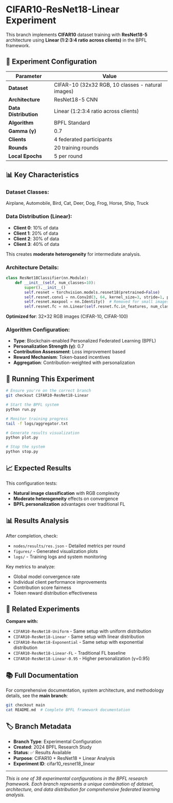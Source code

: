 # CIFAR10-ResNet18-Linear Experiment

This branch implements **CIFAR10** dataset training with **ResNet18-5** architecture using **Linear (1:2:3:4 ratio across clients)** in the BPFL framework.

## 🧪 Experiment Configuration

| Parameter | Value |
|-----------|-------|
| **Dataset** | CIFAR-10 (32x32 RGB, 10 classes - natural images) |
| **Architecture** | ResNet18-5 CNN |
| **Data Distribution** | Linear (1:2:3:4 ratio across clients) |
| **Algorithm** | BPFL Standard |
| **Gamma (γ)** | 0.7 |
| **Clients** | 4 federated participants |
| **Rounds** | 20 training rounds |
| **Local Epochs** | 5 per round |

## 📊 Key Characteristics

### **Dataset Classes:**
Airplane, Automobile, Bird, Cat, Deer, Dog, Frog, Horse, Ship, Truck

### **Data Distribution (Linear):**
- **Client 0**: 10% of data
- **Client 1**: 20% of data
- **Client 2**: 30% of data
- **Client 3**: 40% of data

This creates **moderate heterogeneity** for intermediate analysis.

### **Architecture Details:**
```python
class ResNet18Classifier(nn.Module):
    def __init__(self, num_classes=10):
        super().__init__()
        self.resnet = torchvision.models.resnet18(pretrained=False)
        self.resnet.conv1 = nn.Conv2d(3, 64, kernel_size=3, stride=1, padding=1, bias=False)
        self.resnet.maxpool = nn.Identity()  # Removed for small images
        self.resnet.fc = nn.Linear(self.resnet.fc.in_features, num_classes)
```
**Optimized for**: 32×32 RGB images (CIFAR-10, CIFAR-100)

### **Algorithm Configuration:**
- **Type**: Blockchain-enabled Personalized Federated Learning (BPFL)
- **Personalization Strength (γ)**: 0.7
- **Contribution Assessment**: Loss improvement based
- **Reward Mechanism**: Token-based incentives
- **Aggregation**: Contribution-weighted with personalization

## 🚀 Running This Experiment

```bash
# Ensure you're on the correct branch
git checkout CIFAR10-ResNet18-Linear

# Start the BPFL system
python run.py

# Monitor training progress
tail -f logs/aggregator.txt

# Generate results visualization
python plot.py

# Stop the system
python stop.py
```

## 📈 Expected Results

This configuration tests:
- **Natural image classification** with RGB complexity
- **Moderate heterogeneity** effects on convergence
- **BPFL personalization** advantages over traditional FL

## 📊 Results Analysis

After completion, check:
- `nodes/results/res.json` - Detailed metrics per round
- `figures/` - Generated visualization plots  
- `logs/` - Training logs and system monitoring

Key metrics to analyze:
- Global model convergence rate
- Individual client performance improvements
- Contribution score fairness
- Token reward distribution effectiveness

## 🔗 Related Experiments

**Compare with:**
- `CIFAR10-ResNet18-Uniform` - Same setup with uniform distribution
- `CIFAR10-ResNet18-Linear` - Same setup with linear distribution
- `CIFAR10-ResNet18-Exponential` - Same setup with exponential distribution
- `CIFAR10-ResNet18-Linear-FL` - Traditional FL baseline
- `CIFAR10-ResNet18-Linear-0.95` - Higher personalization (γ=0.95)

## 📚 Full Documentation

For comprehensive documentation, system architecture, and methodology details, see the **main branch**:

```bash
git checkout main
cat README.md  # Complete BPFL framework documentation
```

## 🏷️ Branch Metadata

- **Branch Type**: Experimental Configuration
- **Created**: 2024 BPFL Research Study  
- **Status**: ✅ Results Available
- **Purpose**: CIFAR10 + ResNet18 + Linear Analysis
- **Experiment ID**: cifar10_resnet18_linear

---

*This is one of 38 experimental configurations in the BPFL research framework. Each branch represents a unique combination of dataset, architecture, and data distribution for comprehensive federated learning analysis.*